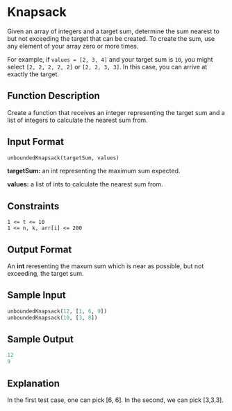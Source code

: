 # Knapsack

Given an array of integers and a target sum, determine the sum nearest to but not exceeding the target that can be created. To create the sum, use any element of your array zero or more times.

For example, if ```values = [2, 3, 4]``` and your target sum is ```10```, you might select ```[2, 2, 2, 2, 2]``` or ```[2, 2, 3, 3]```. In this case, you can arrive at exactly the target.

## Function Description

Create a function that receives an integer representing the target sum and a list of integers to calculate the nearest sum from.

## Input Format

```python
unboundedKnapsack(targetSum, values)
```

**targetSum:** an int representing the maximum sum expected.

**values:** a list of ints to calculate the nearest sum from.

## Constraints
```
1 <= t <= 10
1 <= n, k, arr[i] <= 200
```

## Output Format

An **int** reresenting the maxum sum which is near as possible, but not exceeding, the target sum.

## Sample Input
```python
unboundedKnapsack(12, [1, 6, 9])
unboundedKnapsack(10, [3, 8])
```

## Sample Output
```python
12
9
```

## Explanation

In the first test case, one can pick [6, 6]. In the second, we can pick [3,3,3].